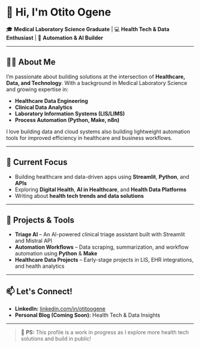 # 👋 Hi, I'm Otito Ogene

🎓 **Medical Laboratory Science Graduate** | 💻 **Health Tech & Data Enthusiast** | 🔧 **Automation & AI Builder**

---

## 👨‍💻 About Me
I’m passionate about building solutions at the intersection of **Healthcare, Data, and Technology**. With a background in Medical Laboratory Science and growing expertise in:

- **Healthcare Data Engineering**
- **Clinical Data Analytics**
- **Laboratory Information Systems (LIS/LIMS)**
- **Process Automation (Python, Make, n8n)**

I love building data and cloud systems also building lightweight automation tools for improved efficiency in healthcare and business workflows.

---

## 🔭 Current Focus
- Building healthcare and data-driven apps using **Streamlit**, **Python**, and **APIs**
- Exploring **Digital Health**, **AI in Healthcare**, and **Health Data Platforms**
- Writing about **health tech trends and data solutions**

---

## 🚀 Projects & Tools
- **Triage AI** – An AI-powered clinical triage assistant built with Streamlit and Mistral API
- **Automation Workflows** – Data scraping, summarization, and workflow automation using **Python** & **Make**
- **Healthcare Data Projects** – Early-stage projects in LIS, EHR integrations, and health analytics

---



## 📫 Let's Connect!
- **LinkedIn:** [linkedin.com/in/otitoogene](#)
- **Personal Blog (Coming Soon):** Health Tech & Data Insights

---

> 🚧 **PS:** This profile is a work in progress as I explore more health tech solutions and build in public!
